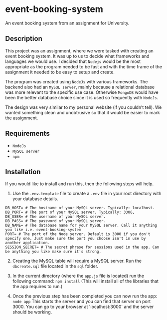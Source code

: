 # event-booking-system
 An event booking system from an assignment for University.
 
## Description
This project was an assignment, where we were tasked with creating an event booking system. It was up to us to decide what frameworks and languages we would use. I decided that `Nodejs` would be the most appropriate as the program needed to be fast and with the time frame of the assignment it needed to be easy to setup and create.

The program was created using `NodeJs` with various frameworks. The backend also had an `MySQL server`, mainly because a relational database was more relevant to the specific use case. Otherwise `MongoDB` would have been the better database choice since it is used so frequently with `NodeJs`.

The design was very similar to my personal website (if you couldn’t tell). We wanted something clean and unobtrusive so that it would be easier to mark the assignment.

## Requirements
* `NodeJs`
* `MySQL server`
* `npm`

## Installation
If you would like to install and run this, then the following steps will help.

1. Use the `.env.template` file to create a `.env` file in your root directory with your database details.
  ```
  DB_HOST= # The hostname of your MySQL server. Typically: localhost.
  DB_PORT= # The port of your MySQL server. Typically: 3306,
  DB_USER= # The username of your MySQL server.
  DB_PASS= # The password of your MySQL server.
  DB_NAME= # The database name for your MySQL server. Call it anything you like i.e. event-booking-system
  PORT= # The port of the Node server. Default is 3000 if you don't specify one. Just make sure the port you choose isn't in use by another application.
  SESSION_SECRET= # The secret phrase for sessions used in the app. Can be anything you like make sure it's strong.
  ```

2. Creating the MySQL table will require a MySQL server. Run the `dbcreate.sql` file located in the `sql` folder.

3. In the current directory (where the `app.js` file is located) run the following command: `npm install`
(This will install all of the libraries that the app requires to run.)

4. Once the previous step has been completed you can now run the app: `node app`
This starts the server and you can find that server on port 3000. 
You can go to your browser at 'localhost:3000' and the server should be working.
